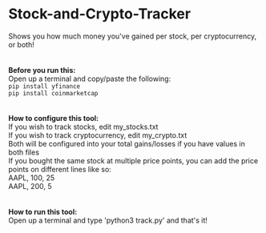 # Stock-and-Crypto-Tracker
Shows you how much money you've gained per stock, per cryptocurrency, or both!  
</br>
</br>
**Before you run this:**  
Open up a terminal and copy/paste the following:  
`pip install yfinance`  
`pip install coinmarketcap`  
</br>
</br>
**How to configure this tool:**  
If you wish to track stocks, edit my_stocks.txt  
If you wish to track cryptocurrency, edit my_crypto.txt  
Both will be configured into your total gains/losses if you have values in both files  
If you bought the same stock at multiple price points, you can add the price points on different lines like so:  
AAPL, 100, 25  
AAPL, 200, 5  
</br>
</br>
**How to run this tool:**  
Open up a terminal and type 'python3 track.py' and that's it!

